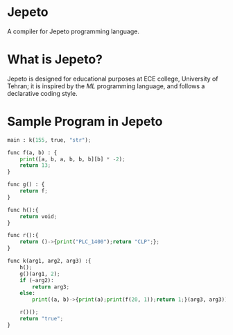 # Jepeto

A compiler for Jepeto programming language.

# What is Jepeto?

Jepeto is designed for educational purposes at ECE college, University of Tehran;
it is inspired by the _ML_ programming language, and follows a declarative coding style.

# Sample Program in Jepeto

```python
main : k(155, true, "str");

func f(a, b) : {
    print([a, b, a, b, b, b][b] * -2);
    return 13;
}

func g() : {
    return f;
}

func h():{
    return void;
}

func r():{
    return ()->{print("PLC_1400");return "CLP";};
}

func k(arg1, arg2, arg3) :{
    h();
    g()(arg1, 2);
    if (~arg2):
        return arg3;
    else:
        print((a, b)->{print(a);print(f(20, 1));return 1;}(arg3, arg3));

    r()();
    return "true";
}
```
